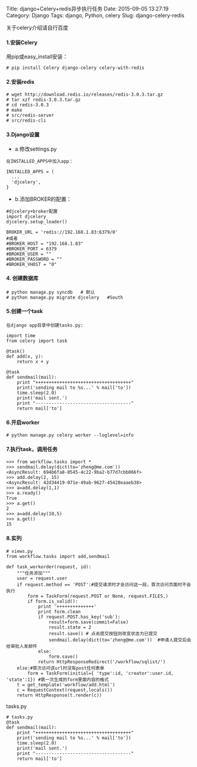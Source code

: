 Title: django+Celery+redis异步执行任务
Date: 2015-09-05 13:27:19
Category: Django
Tags: django, Python, celery
Slug: django-celery-redis



关于celery介绍请自行百度

#### 1.安装Celery
用pip或easy_install安装：

```
# pip install Celery django-celery celery-with-redis
```
#### 2.安装redis

```
# wget http://download.redis.io/releases/redis-3.0.3.tar.gz
# tar xzf redis-3.0.3.tar.gz
# cd redis-3.0.3
# make
# src/redis-server
# src/redis-cli
```

#### 3.Django设置
- a.修改settings.py

```
在INSTALLED_APPS中加入app：

INSTALLED_APPS = (
  ...
  'djcelery',
}
```
- b.添加BROKER的配置：

```
#djcelery+broker配置
import djcelery
djcelery.setup_loader()

BROKER_URL = 'redis://192.168.1.83:6379/0'
#或者
#BROKER_HOST = "192.168.1.83"
#BROKER_PORT = 6379
#BROKER_USER = ""
#BROKER_PASSWORD = ""
#BROKER_VHOST = "0"
```
#### 4. 创建数据库

```
# python manage.py syncdb   # 默认
# python manage.py migrate djcelery   #South
```

#### 5.创建一个task

```
在django app目录中创建tasks.py:

import time
from celery import task

@task()
def add(x, y):
    return x + y

@task
def sendmail(mail):
    print "++++++++++++++++++++++++++++++++++++"
    print('sending mail to %s...' % mail['to'])
    time.sleep(2.0)
    print('mail sent.')
    print "------------------------------------"
    return mail['to']
```

#### 6.开启worker


```
# python manage.py celery worker --loglevel=info
```

#### 7.执行task，调用任务


```
>>> from workflow.tasks import *
>>> sendmail.delay(dict(to='zheng@me.com'))
<AsyncResult: 694b6fa8-0545-4c22-9ba2-b77d7cbb066f>
>>> add.delay(2, 15)
<AsyncResult: 42d34419-071e-49ab-9627-45428eaaeb38>
>>> a=add.delay(1,1)
>>> a.ready()
True
>>> a.get()
2
>>> a=add.delay(10,5)
>>> a.get()
15
```

#### 8.实列


```
# views.py
from workflow.tasks import add,sendmail

def task_workorder(request, id):
    """任务添加"""
    user = request.user
    if request.method == 'POST':#提交请求时才会访问这一段，首次访问页面时不会执行
        form = TaskForm(request.POST or None, request.FILES,)
        if form.is_valid():
            print '++++++++++++++'
            print form.clean
            if request.POST.has_key('sub'):
                result=form.save(commit=False)
                result.state = 2
                result.save() # 点击提交按钮则改变状态为已提交
                sendmail.delay(dict(to='zheng@me.com'))  #申请人提交后会给审批人发邮件
            else:
                form.save()
            return HttpResponseRedirect('/workflow/sqlist/')
    else:#首次访问该url时没有post任何表单
        form = TaskForm(initial={ 'type':id, 'creator':user.id, 'state':1}) #第一次生成的form里面内容的格式
    t = get_template('workflow/add.html')
    c = RequestContext(request,locals())
    return HttpResponse(t.render(c))
```

tasks.py
```
# tasks.py
@task
def sendmail(mail):
    print "++++++++++++++++++++++++++++++++++++"
    print('sending mail to %s...' % mail['to'])
    time.sleep(2.0)
    print('mail sent.')
    print "------------------------------------"
    return mail['to']
```

